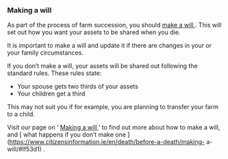 ###  Making a will

As part of the process of farm succession, you should [ make a will
](https://www.citizensinformation.ie/en/death/before-a-death/making-a-will/) .
This will set out how you want your assets to be shared when you die.

It is important to make a will and update it if there are changes in your or
your family circumstances.

If you don’t make a will, your assets will be shared out following the
standard rules. These rules state:

  * Your spouse gets two thirds of your assets 
  * Your children get a third 

This may not suit you if for example, you are planning to transfer your farm
to a child.

Visit our page on ‘ [ Making a will
](https://www.citizensinformation.ie/en/death/before-a-death/making-a-will/) ’
to find out more about how to make a will, and [ what happens if you don’t
make one ](https://www.citizensinformation.ie/en/death/before-a-death/making-
a-will/#lf53d1) .
